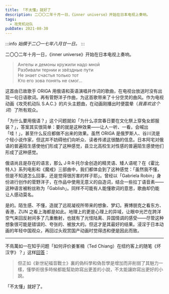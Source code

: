 ```yaml
---
title: 「不太懂」就好了
description: 二〇〇二年十月一日，《inner universe》开始在日本电视上奏响。
tags:
  - 攻壳机动队
pubDate: 2021-08-30
---
```


:::info
*始撰于二〇一七年八月廿一日。*
:::

二〇〇二年十月一日，《inner universe》开始在日本电视上奏响。

> Ангелы и демоны кружили надо мной  
> Разбивали тернии и звёздные пути  
> Не знает счастья только тот  
> Кто его зова понять не смог…

这首由已故歌手 ORIGA 用俄语和英语演唱并作词的歌曲，在电视台放送时没有出现一句日语歌词。再有菅野洋子作曲，为这首歌带来了十分空灵的曲风。作为电视动画《攻壳机动队 S.A.C.》的片头主题曲，在动画刚播出时便<span class="heti-em">震晕</span>（*我喜欢这个词*）了所有观众。

「为什么要用俄语？」这个问题就如「为什么凉宫春日要在文化祭上穿兔女郎服装？」，答案其实很简单：要的就是这种效果——让人一听、一看，会喊出「哇！」，甚至什么反应都做不出来的效果。虽然 ORIGA 是俄罗斯人、谷川流是个轻小说作家，但这并不妨碍他们向听众、读者传递<span class="heti-em">这很酷</span>的信息。日本阿宅对俄语的普遍陌生感使他们形成了这种感觉，县立北高校生对性感的普遍陌生感使他们形成了这种感觉。

俄语尚且是<span class="heti-em">存在</span>的语言，那么 J·R·R·托尔金创造的精灵语、矮人语呢？在《霍比特人》系列电影和《魔戒》三部曲中，我们都体会到了这种感觉：「虽然我不懂，但是不知道怎么回事，还是觉得很厉害的样子耶」。曾经以「Gabriela Robin」身份进行创作的菅野洋子，在作品中使用无意义的自造词，结合一些拉丁语音素——这种语言被粉丝称为「Gablish」。同样不可能有人能懂歌词的意思，歌曲却仍能让人感动莫名。

是的。陌生感、不懂，造就了远观凝视所带来的想象、梦幻。赛博朋克之看东方、香港，ZUN 之看上海都是如此。地理上的更是心理上的异域，让眼中光芒在跨洋空气来回反射间多了几重散射，也就有了光怪陆离、异国情调的感受——尽管这种想象很可能是错误的、夸张的、被放大的。但这才是其最好的结果。浸淫于日本动画的年轻中国观众，再回过头观赏国产动画时觉得违和便是因此而致。

<hr />

不鳥萬如一在知乎问题「如何评价姜峯楠（Ted Chiang）在纽约客上的随笔《坏汉字》？」这样[回答](https://www.zhihu.com/question/47205991/answer/147068792)：

> 但正如《新世紀福音戰士》裏的偽科學和偽哲學是增加而非削弱了其魅力一樣，懂學術很多時候都能幫助妳寫出更差的小說，不太能讓妳寫出更好的小說。

「不太懂」就好了。
